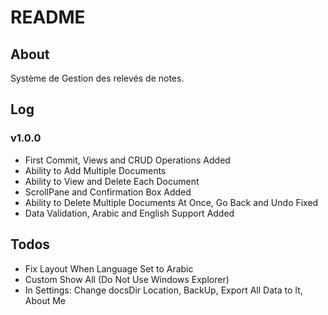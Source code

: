 # README

## About

Système de Gestion des relevés de notes.

## Log

### v1.0.0 <br/>

- First Commit, Views and CRUD Operations Added
- Ability to Add Multiple Documents
- Ability to View and Delete Each Document
- ScrollPane and Confirmation Box Added
- Ability to Delete Multiple Documents At Once, Go Back and Undo Fixed
- Data Validation, Arabic and English Support Added

## Todos

- Fix Layout When Language Set to Arabic
- Custom Show All (Do Not Use Windows Explorer)
- In Settings: Change docsDir Location, BackUp, Export All Data to It, About Me